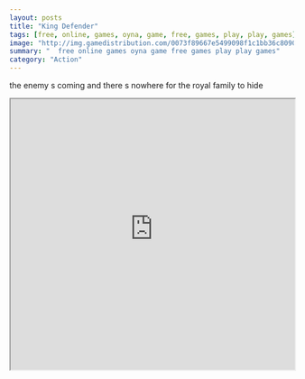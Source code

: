 ```yaml
---
layout: posts
title: "King Defender"
tags: [free, online, games, oyna, game, free, games, play, play, games]
image: "http://img.gamedistribution.com/0073f89667e5499098f1c1bb36c80901.jpg"
summary: "  free online games oyna game free games play play games"
category: "Action"
---
```


the enemy s coming and there s nowhere for the royal family to hide

<iframe width="100%" height="480px;" src="http://flash.gamedistribution.com?game=0073f89667e5499098f1c1bb36c80901"></iframe>